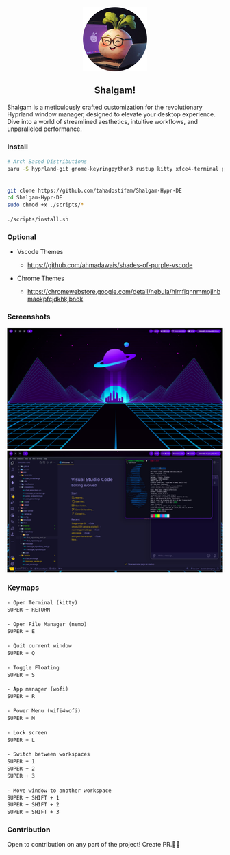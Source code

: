 <div align="center">
    <a href="https://github.com/tahadostifam/Shalgam-Hypr-DE">
        <img src="./images/shalgam.png" alt="Logo" width="150" height="150">
    </a>
    <h2>Shalgam!</h2>
</div>

<p>
Shalgam is a meticulously crafted customization for the revolutionary Hyprland window manager, designed to elevate your desktop experience. Dive into a world of streamlined aesthetics, intuitive workflows, and unparalleled performance.
</p>

### Install

```bash
# Arch Based Distributions
paru -S hyprland-git gnome-keyringpython3 rustup kitty xfce4-terminal polkit-gnome wofi xdg-desktop-portal-hyprland-git tty-clock-git swaylock grim slurp jq dunst swww-git pavucontrol ttf-font-awesome jp2a nemo fastfetch


git clone https://github.com/tahadostifam/Shalgam-Hypr-DE
cd Shalgam-Hypr-DE
sudo chmod +x ./scripts/*

./scripts/install.sh
```

### Optional

- Vscode Themes
  - <https://github.com/ahmadawais/shades-of-purple-vscode>

- Chrome Themes
  - <https://chromewebstore.google.com/detail/nebula/hlmflgnnmmojlnbmaokpfcjdkhkjbnok>

### Screenshots

<img src="./images/screenshots/screenshot_1.jpg" alt="Screenshot 1">
<img src="./images/screenshots/screenshot_2.jpg" alt="Screenshot 2">

### Keymaps

```txt
- Open Terminal (kitty)
SUPER + RETURN

- Open File Manager (nemo)
SUPER + E

- Quit current window
SUPER + Q

- Toggle Floating
SUPER + S

- App manager (wofi)
SUPER + R

- Power Menu (wifi4wofi)
SUPER + M

- Lock screen
SUPER + L

- Switch between workspaces
SUPER + 1
SUPER + 2
SUPER + 3

- Move window to another workspace
SUPER + SHIFT + 1
SUPER + SHIFT + 2
SUPER + SHIFT + 3
```

### Contribution

Open to contribution on any part of the project! Create PR.💜🦄
